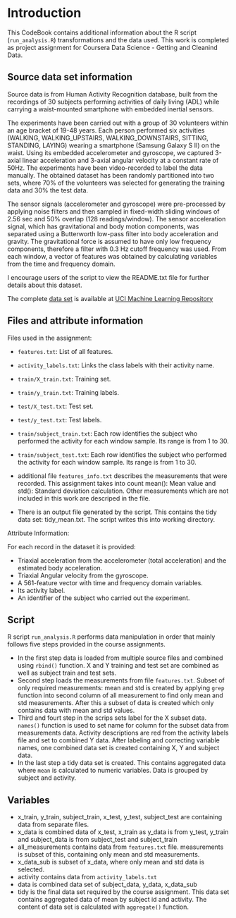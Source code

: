 
# Introduction

This CodeBook contains additional information about the R script (`run_analysis.R`) transformations and the data used. This work is completed as project assignment for Coursera Data Science - Getting and Cleanind Data.

## Source data set information

Source data is from Human Activity Recognition database, built from the recordings of 30 subjects performing activities of daily living (ADL) while carrying a waist-mounted smartphone with embedded inertial sensors.

The experiments have been carried out with a group of 30 volunteers within an age bracket of 19-48 years. Each person performed six activities (WALKING, WALKING_UPSTAIRS, WALKING_DOWNSTAIRS, SITTING, STANDING, LAYING) wearing a smartphone (Samsung Galaxy S II) on the waist. Using its embedded accelerometer and gyroscope, we captured 3-axial linear acceleration and 3-axial angular velocity at a constant rate of 50Hz. The experiments have been video-recorded to label the data manually. The obtained dataset has been randomly partitioned into two sets, where 70% of the volunteers was selected for generating the training data and 30% the test data.

The sensor signals (accelerometer and gyroscope) were pre-processed by applying noise filters and then sampled in fixed-width sliding windows of 2.56 sec and 50% overlap (128 readings/window). The sensor acceleration signal, which has gravitational and body motion components, was separated using a Butterworth low-pass filter into body acceleration and gravity. The gravitational force is assumed to have only low frequency components, therefore a filter with 0.3 Hz cutoff frequency was used. From each window, a vector of features was obtained by calculating variables from the time and frequency domain.

I encourage users of the script to view the README.txt file for further details about this dataset.

The complete [data set](https://d396qusza40orc.cloudfront.net/getdata%2Fprojectfiles%2FUCI%20HAR%20Dataset.zip ) is available at [UCI Machine Learning Repository](http://archive.ics.uci.edu/ml/datasets/Human+Activity+Recognition+Using+Smartphones)

## Files and attribute information

Files used in the assignment:

* `features.txt`: List of all features.
* `activity_labels.txt`: Links the class labels with their activity name.
* `train/X_train.txt`: Training set.
* `train/y_train.txt`: Training labels.
* `test/X_test.txt`: Test set.
* `test/y_test.txt`: Test labels.
* `train/subject_train.txt`: Each row identifies the subject who performed the activity for each window sample. Its range is from 1 to 30. 
* `train/subject_test.txt`: Each row identifies the subject who performed the activity for each window sample. Its range is from 1 to 30. 


* additional file `features_info.txt` describes the measurements that were recorded. This assignment takes into count mean(): Mean value and std(): Standard deviation calculation. Other measurements which are not included in this work are descriped in the file.

* There is an output file generated by the script. This contains the tidy data set: tidy_mean.txt. The script writes this into working directory.

Attribute Information:

For each record in the dataset it is provided:
- Triaxial acceleration from the accelerometer (total acceleration) and the estimated body acceleration.
- Triaxial Angular velocity from the gyroscope.
- A 561-feature vector with time and frequency domain variables.
- Its activity label.
- An identifier of the subject who carried out the experiment. 
	

## Script

R script `run_analysis.R` performs data manipulation in order that mainly follows five steps provided in the course assignments.

* In the first step data is loaded from multiple source files and combined using `rbind()` function. X and Y training and test set are combined as well as subject train and test sets.
* Second step loads the measurements from file `features.txt`. Subset of only required measurements: mean and std is created by applying `grep` function into second column of all measurement to find only mean and std measurements. After this a subset of data is created which only contains data with mean and std values.
* Third and fourt step in the scrips sets label for the X subset data. `names()` function is used to set name for column for the subset data from measurements data. Activity descriptions are red from the activity labels file and set to combined Y data. After labeling and correcting variable names, one combined data set is created containing X, Y and subject data.
* In the last step a tidy data set is created. This contains aggregated data where `mean` is calculated to numeric variables. Data is grouped by subject and activity.

## Variables 

* x_train, y_train, subject_train, x_test, y_test, subject_test are containing data from separate files.
* x_data is combined data of x_test, x_train as y_data is from y_test, y_train and subject_data is from subject_test and subject_train
* all_measurements contains data from `features.txt` file. measurements is subset of this, containing only mean and std measurements. 
* x_data_sub is subset of x_data, where only mean and std data is selected.
* activity contains data from `activity_labels.txt`
* data is combined data set of subject_data, y_data, x_data_sub
* tidy is the final data set required by the course assignment. This data set contains aggregated data of mean by subject id and activity. The content of data set is calculated with `aggregate()` function. 







